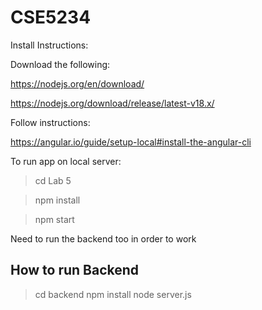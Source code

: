 # CSE5234
Install Instructions:

Download the following:

https://nodejs.org/en/download/

https://nodejs.org/download/release/latest-v18.x/

Follow instructions:

https://angular.io/guide/setup-local#install-the-angular-cli

To run app on local server:

>cd Lab 5

>npm install

>npm start

Need to run the backend too in order to work
## How to run Backend

>cd backend
>npm install
>node server.js
